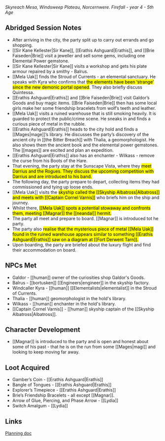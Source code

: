 *Skyreach Mesa, Windsweep Plateau, Norcernwere. Firefall - year 4 - 5th Age* 
## Abridged Session Notes
* After arriving in the city, the party split up to carry out errands and go shopping.
* [[Sir Kane Kellester|Sir Kane]], [[Erathis Ashguard|Erathis]], and [[Brie Faiseden|Brie]] visit a jeweller and sell some gems, including one Elemental Power gemstone.
* [[Sir Kane Kellester|Sir Kane]] visits a workshop and gets his plate armour repaired by a smithy - Balrus.
* [[Mela Uak]] finds the Stroud of Currents - an elemental sanctuary. He speaks with Kyra who confirms that <mark>the elements have been ‘strange’ since the new demonic portal opened</mark>. They also briefly discuss Quintessa.
* [[Erathis Ashguard|Erathis]] and [[Brie Faiseden|Brie]] visit Galdor’s Goods and buy magic items. [[Brie Faiseden|Brie]] then has some local girls make her some friendship bracelets from wolf’s teeth and leather.
* [[Mela Uak]] visits a ruined warehouse that is still smoking heavily. It is guarded to protect the public/crime scene. He sneaks in and finds a curious piece of metal in the rubble.
* [[Erathis Ashguard|Erathis]] heads to the city hold and finds a [[Mages|mage]]’s library. He discusses the party’s discovery of the ancient city in [[the Bitter Breach]] with Thalia, a geomorphologist. He also shows them the ancient book and the elemental power gemstones. The [[mages]] are excited and plan an expedition. 
* [[Erathis Ashguard|Erathis]] also has an enchanter - Wilkass - remove the curse from his Boots of the Hare.
* That evening, the party stay at the Sunscape Vista, where they <mark>meet Darrius and the Rogues. They discuss the upcoming competition with Darrius and are introduced to his band.</mark>
* The following day, the party prepare to depart, collecting items they had commissioned and tying up loose ends.
* [[Mela Uak]] visits the <mark>skyship called the [[Skyship Albatross|Albatross]] and meets with [[Captain Cornel Varnis]]</mark> who briefs him on the ship and journey.
* Whilst there, <mark>[[Mela Uak]] spots a potential stowaway and confronts them, meeting [[Magnar]] the [[neandal]] hermit.</mark>
* The party all meet and prepare to board. [[Magnar]] is introduced tot he party.
* The party also <mark>realise that the mysterious piece of metal [[Mela Uak]] found in the ruined warehouse appears similar to something [[Erathis Ashguard|Erathis]] saw on a diagram at [[Fort Derwent Tarn]].</mark>
* Upon boarding, the party are briefed about the luxury flight and find their accommodation on board.
## NPCs Met
* Galdor - [[human]] owner of the curiosities shop Galdor's Goods.
* Balrus - [[bortusken]] [[Engineers|engineer]] in the skyship factory.
* Windcaller Kyra - [[human]] [[Elementalists|elementalist]] in the Stroud of Currents.
* Thalia - [[human]] geomorphologist in the hold's library.
* Wilkass - [[human]] enchanter in the hold's library.
* [[Captain Cornel Varnis]] - [[human]] skyship captain of the [[Skyship Albatross|Albatross]].
## Character Development
* [[Magnar]] is introduced to the party and is open and honest about some of his past - that he is on the run from some [[Mages|magi]] and looking to keep moving far away.
## Loot Acquired
* Gamber’s Coin - [[Erathis Ashguard|Erathis]]
* Bangle of Tongues - [[Erathis Ashguard|Erathis]]
* Explorer’s Timepiece - [[Erathis Ashguard|Erathis]]
* Brie’s Friendship Bracelets - all except [[Magnar]].
* Arrow of Glue, Piercing, and Phase Arrow - [[Lydia]]
* Switch Amalgum - [[Lydia]]
## Links
[Planning doc](https://docs.google.com/document/d/1OOQ4XLljrJwP9PGsN1ksA2uOANT7mqtmZx9-heJzKiM/edit#heading=h.kbsob52vo31t)
